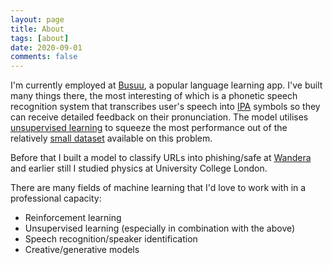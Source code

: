 ```yaml
---
layout: page
title: About
tags: [about]
date: 2020-09-01
comments: false
---
```

    
I'm currently employed at [Busuu](https://www.busuu.com/), a popular language learning app. 
I've built many things there, 
the most interesting of which is a phonetic speech recognition system that transcribes user's speech into 
[IPA](https://en.wikipedia.org/wiki/International_Phonetic_Alphabet) symbols so they can receive detailed
feedback on their pronunciation. The model utilises [unsupervised learning](https://arxiv.org/pdf/2006.11477.pdf)
to squeeze the most performance out of the relatively [small dataset](https://en.wikipedia.org/wiki/TIMIT) available
on this problem.

Before that I built a model to classify URLs into phishing/safe at [Wandera](https://www.wandera.com/) and earlier
still I studied physics at University College London.

There are many fields of machine learning that I'd love to work with in a professional capacity:
* Reinforcement learning
* Unsupervised learning (especially in combination with the above)
* Speech recognition/speaker identification
* Creative/generative models
